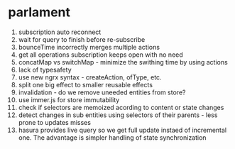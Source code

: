 # parlament

1. subscription auto reconnect
2. wait for query to finish before re-subscribe
3. bounceTime incorrectly merges multiple actions
4. get all operations subscription keeps open with no need
5. concatMap vs switchMap - minimize the swithing time by using actions 
7. lack of typesafety
8. use new ngrx syntax - createAction, ofType, etc.
9. split one big effect to smaller reusable effects
10. invalidation - do we remove uneeded entities from store?
11. use immer.js for store immutability
12. check if selectors are memoized acording to content or state changes
13. detect changes in sub entities using selectors of their parents - less prone to updates misses
14. hasura provides live query so we get full update instaed of incremental one. The advantage is simpler handling of state synchronization
